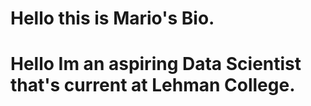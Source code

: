 <h1> Hello this is Mario's Bio.<h1>

<p> Hello Im an aspiring Data Scientist that's current at Lehman College.</p>
